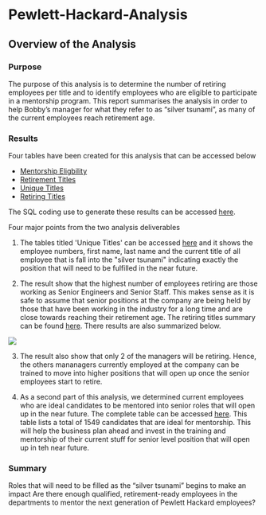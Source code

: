 # Pewlett-Hackard-Analysis

## Overview of the Analysis

### Purpose
The purpose of this analysis is to determine the number of retiring employees per title and to identify employees who are eligible to participate in a mentorship program. This report summarises the analysis in order to help Bobby’s manager for what they refer to as “silver tsunami”, as many of the current employees reach retirement age. 

### Results
Four tables have been created for this analysis that can be accessed below


* [Mentorship Eligbility](https://github.com/shayanafzal/Pewlett-Hackard-Analysis/blob/09a7bb9114e1a0a2a29104cade0764985adc0057/Data/mentorship_eligibilty.csv)
* [Retirement Titles](https://github.com/shayanafzal/Pewlett-Hackard-Analysis/blob/09a7bb9114e1a0a2a29104cade0764985adc0057/Data/retirement_titles.csv)
* [Unique Titles](https://github.com/shayanafzal/Pewlett-Hackard-Analysis/blob/09a7bb9114e1a0a2a29104cade0764985adc0057/Data/unique_titles.csv)
* [Retiring Titles](https://github.com/shayanafzal/Pewlett-Hackard-Analysis/blob/09a7bb9114e1a0a2a29104cade0764985adc0057/Data/retiring_titles.csv)

The SQL coding use to generate these results can be accessed [here](https://github.com/shayanafzal/Pewlett-Hackard-Analysis/blob/09a7bb9114e1a0a2a29104cade0764985adc0057/Pewlett-Hackard-Analysis-Challenge%20Code.sql).

Four major points from the two analysis deliverables

1. The tables titled 'Unique Titles' can be accessed [here](https://github.com/shayanafzal/Pewlett-Hackard-Analysis/blob/09a7bb9114e1a0a2a29104cade0764985adc0057/Data/unique_titles.csv) and it shows the employee numbers, first name, last name and the current title of all employee that is fall into the "silver tsunami" indicating exactly the position that will need to be fulfilled in the near future.  

2. The result show that the highest number of employees retiring are those working as Senior Engineers and Senior Staff. This makes sense as it is safe to assume that senior positions at the company are being held by those that have been working in the industry for a long time and are close towards reaching their retirement age. The retiring titles summary can be found [here](https://github.com/shayanafzal/Pewlett-Hackard-Analysis/blob/8124dba37867c14516415d4acba45fdebc7eca1a/Data/retiring_titles.csv). There results are also summarized below.

![](https://github.com/shayanafzal/Pewlett-Hackard-Analysis/blob/d104a75e417f38aba3401e87c4858dab86c77a39/Screen%20Shots/Retiring_Titles.png)

3. The result also show that only 2 of the managers will be retiring. Hence, the others mananagers currently employed at the company can be trained to move into higher positions that will open up once the senior employees start to retire.

4. As a second part of this analysis, we determined current employees who are ideal candidates to be mentored into senior roles that will open up in the near future. The complete table can be accessed [here](https://github.com/shayanafzal/Pewlett-Hackard-Analysis/blob/09a7bb9114e1a0a2a29104cade0764985adc0057/Data/mentorship_eligibilty.csv). This table lists a total of 1549 candidates that are ideal for mentorship. This will help the business plan ahead and invest in the training and mentorship of their current stuff for senior level position that will open up in teh near future.




### Summary
Roles that will need to be filled as the “silver tsunami” begins to make an impact
Are there enough qualified, retirement-ready employees in the departments to mentor the next generation of Pewlett Hackard employees?
